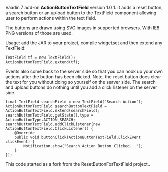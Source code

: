 Vaadin 7 add-on **ActionButtonTextField** version 1.0.1. It adds a reset button, a search button or an upload
button to the TextField component allowing user to perform actions within the text field.

The buttons are drawn using SVG images in supported browsers. With IE8 PNG versions of those are used.

Usage: add the JAR to your project, compile widgetset and then extend any TextField:

    TextField tf = new TextField();
    ActionButtonTextField.extend(tf);

Events also come back to the server side so that you can hook up your own actions after the button
has been clicked. Note, the reset button does clear the text for you without doing so yourself on the server
side. The search and upload buttons do nothing until you add a click listener on the server side.

    final TextField searchField = new TextField("Search Action");
    ActionButtonTextField searchButtonTextField = ActionButtonTextField.extend(searchField);
    searchButtonTextField.getState().type = ActionButtonType.ACTION_SEARCH;
    searchButtonTextField.addClickListener(new ActionButtonTextField.ClickListener() {
        @Override
        public void buttonClick(ActionButtonTextField.ClickEvent clickEvent) {
            Notification.show("Search Action Button Clicked...");
        }
    });


This code started as a fork from the ResetButtonForTextField project..

